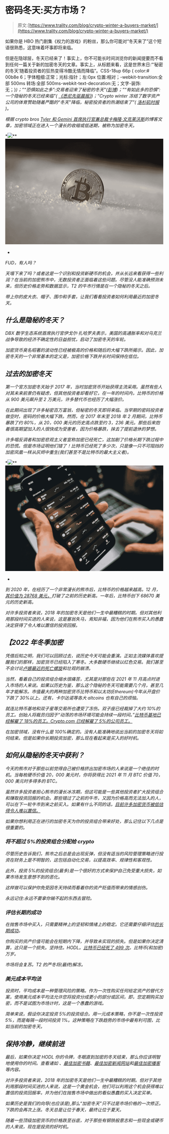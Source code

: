 # 密码冬天:买方市场？

> 原文:[https://www.trality.com/blog/crypto-winter-a-buyers-market/](https://www.trality.com/blog/crypto-winter-a-buyers-market/)

如果你是 HBO 热门剧集《权力的游戏》的粉丝，那么你可能对“冬天来了”这个短语很熟悉，这意味着坏事即将来临。

但是在隐球层，冬天已经来了！事实上，你不可能长时间浏览你的新闻提要而不看到任何一篇关于新的加密冬天的文章。事实上，从标题来看，这是世界末日:“‘秘密的冬天’随着投资者的狂热变得冷酷无情而降临”。CSS-18up 66p { color:# 00b8e 6；字体粗细:正常；光标:指针；左:0px 位置:相对；-webkit-transition:全部 500ms 转场:全部 500ms-webkit-text-decoration:无；文字-装饰:无；}[](https://www.washingtontimes.com/news/2022/jun/20/crypto-winter-descends-as-investors-hot-streak-tur/)*)；”“恐惧如此之多”:交易者迎来了秘密的冬天”([彭博](https://www.bloomberg.com/news/articles/2022-06-17/crypto-winter-is-here-there-s-so-much-fear-as-bitcoin-plunges))；”“有如此多的恐惧”:一个隐秘的冬天已经来临”( [*《悉尼先驱晨报》*](https://www.smh.com.au/business/markets/there-s-so-much-fear-a-crypto-winter-has-arrived-20220620-p5auy9.html))；”Crypto winter 冻结了数字资产公司的体育赞助随着严酷的“冬天”降临，秘密投资者的热潮结束了”( [*洛杉矶时报*](https://www.latimes.com/business/story/2022-06-20/crypto-investors-hot-streak-ends-as-harsh-winter-descends) )。*

*根据 crypto bros [Tyler 和 Gemini 首席执行官兼总裁卡梅隆·文克莱沃斯](https://www.gemini.com/blog/a-message-from-cameron-and-tyler)的博客文章，加密领域正在进入一个漫长的收缩或低迷期，被称为加密冬天。*

*![](img/a8b9c8fa5dd90a6e19387894dd0ec267.png)**![crypto winter, BTC, Bitcoin, crash](img/2368f822e4b7bba079eecf584e08f91f.png)

* 

*FUD，有人吗？*

*天塌下来了吗？或者这是一个识别和投资新硬币的机会，并从长远来看获得一些利润？在当前的加密熊市中，无数投资者正面临着这些问题。尽管没人能准确预测未来，但历史价格走势和数据显示，T2 的牛市行情是在一个隐秘的冬天之后。*

*带上你的皮大衣、帽子、围巾和手套，让我们看看投资者如何利用最近的加密冬天。*

## *什么是隐秘的冬天？*

*DBX 数字生态系统首席执行官伊戈尔·扎哈罗夫表示，美国的高通胀率和对乌克兰战争导致的经济不确定性的日益担忧，启动了加密冬天的车轮。*

*加密货币臭名昭著的波动性已经被极高的价格和随后的大幅下跌所揭示。因此，加密冬天的一个非常基本的定义是，加密价格下跌并长时间保持在低位。*

## ***过去的加密冬天***

*第一个官方加密冬天始于 2017 年，当时加密货币开始获得主流采用。虽然有些人对其未来前景仍有疑虑，但其他投资者却看好它，在一年的时间内，比特币的价格从 900 美元飙升至 2 万美元，许多替代币也经历了大幅涨价。*

*在此期间出现了许多秘密百万富翁，但秘密的冬天即将来临。当早期的密码投资者做空时，密码的价格大幅下跌。然而，在 2017 年末至 2018 年 2 月期间，比特币暴跌了约 80%，从 20，000 美元的历史高点跌至约 3，236 美元。那些后来抱着很高期望加入的人很快成为受害者，因为价格暴跌，抹去了提前退休的梦想。*

*许多唱反调者和加密悲观主义者宣称加密已经死亡，这加剧了价格长期下跌过程中的恐慌。但是市场证明他们错了！比特币已经死了多少次，只是像一只不可阻挡的加密凤凰一样从灰烬中重生(我们甚至不是比特币的最大主义者)。*

*![](img/dd6859db83b7bcaad63d9a7f6bb604f2.png)**![BTC, Bitcoin, cryptocurrencies, crypto](img/529484657d8b7bed474b0b85b60da2ce.png)

* 

*到 2020 年，在经历了一个非常漫长的熊市后，比特币的价格越来越高。12 月，[其价值为 28768 美元，](https://www.statista.com/statistics/326707/bitcoin-price-index/)打破了之前的历史新高。一年后，比特币创下 68670 美元的历史新高。*

*对许多投资者来说，2018 年的加密冬天是他们一生中最糟糕的时期。但对其他利用那段时间买进的人来说，这是塞翁失马，焉知非福，因为他们在熊市买入的愚蠢决定获得了令人难以置信的投资回报。*

## *【2022 年冬季加密*

*凭借后知之明，我们可以回顾过去，说历史今天可能会重演。正如主流媒体喜欢提醒我们的那样，加密货币已经陷入了寒冬。大多数硬币继续以红色交易。我们甚至不会讨论[卢娜最近的死亡螺旋](https://www.nytimes.com/2022/05/18/technology/terra-luna-cryptocurrency-do-kwon.html)和壮观的崩溃。*

*当然，看着自己的投资组合缩水很痛苦，尤其是对那些在 2021 年 11 月高点时进入市场的人来说。如果以历史为鉴，那么这个隐秘的冬天可能需要几个月，甚至几年才能解冻。市值最大的两种加密货币比特币和以太坊(Ethereum)今年从开盘价下跌了 30%以上。还有，卡尔达诺等各大 altcoins 也有自己的烦恼。*

*就连比特币基地和双子星等交易所也遭受了冻伤。双子座已经裁掉了大约 10%的员工。创始人将裁员归因于“动荡的市场环境可能会持续一段时间。”[比特币基地已经解雇了 18%的员工。Crypto.com 已经解雇了 5%的公司员工。](https://www.wsj.com/articles/crypto-exchange-coinbase-to-lay-off-18-of-staff-11655211069)*

*在加密领域，没有什么是 100%确定的。没有人能准确地说出当前的加密冬天将如何结束。但是如果你长期投资加密，那么现在看起来是买入的好时机。*

## *如何从隐秘的冬天中获利？*

*今天的熊市对于那些以前觉得自己被价格挤出加密市场的人来说是一个绝佳的时机。当每枚硬币价值 20，000 美元时，你将获得比 2021 年 11 月 BTC 价值 70，000 美元时多得多的 BTC。*

*虽然许多投资者担心熊市的漫长冰冻期，但这可能是一些其他投资者扩大投资组合和赚取投资回报的机会。那些错过了之前的牛市，又因为价格高而无法加入的人，可以在下一轮牛市到来之前买入。如果有什么不同的话，[目前许多加密货币被低估得令人难以置信。](/blog/most-undervalued-crypto)*

*如果你想利用正在进行的加密冬天为你的投资组合带来好处，那么记住以下几点是很重要的。*

### ***将不超过 5%的投资组合分配给 crypto***

*尽管历史告诉我们，熊市之后总是会出现反弹，但没有适当的风险管理策略进行投资在财务上是不明智的，这包括自动化交易，以提高效率、规律性和客观性。*

*此外，投资 5%的投资组合(最多)是一个很好的方式来保护自己免受重大损失，如果市场发生意想不到的恶化。*

*这样做可以保护你免受因冬天持续而看着你的资产贬值而带来的情感创伤。*

*永远记住:永远不要拿你输不起的东西去冒险。*

### ***评估长期的成功***

*在抛售市场中买入，只需要精神上的坚韧和情绪上的稳定。它还需要仔细评估[的长期成功](/blog/the-future-of-cryptocurrency)。*

*你购买的资产价值可能会在短期内下降，并导致未实现的损失。但是如果你决定清算，这只是一个损失。坚持住。HODL。[比特币已经死了 499 次](https://99bitcoins.com/bitcoin-obituaries/)。比特币(和加密)万岁。*

*市场将会复苏。T2 的严冬将(最终)解冻。*

### ***美元成本平均法***

*投资时，平均成本是一种管理风险的策略。作为一次性购买任何给定资产的替代方案，使用美元成本平均法允许您将投资分成更小的部分或区间，即，您定期购买加密，而不是试图为市场计时，这是一个愚蠢的游戏。*

*简单来说，假设你决定投资 5%的投资组合。用一元成本策略，你不是一次性投资 5%，而是每隔一段时间投资 1%。这种策略在下跌趋势的市场中最有利可图，比如当前的加密冬天。*

## ***保持冷静，继续前进***

*最后，如果你决定 HODL 你的令牌，冬眠直到加密的冬天结束，那么你应该明智地使用你的时间。查看诸如 [](/blog/ethereum-price-prediction) 、[最佳加密书籍](/blog/best-cryptocurrency-books)、[最佳加密新闻网站](/blog/best-crypto-news-websites)和[最佳加密播客](/blog/best-cryptocurrency-podcasts)等内容。*

*对许多投资者来说，2018 年的加密冬天是他们一生中最糟糕的时期。但对于其他利用那段时间买进的人来说，这是一个黄金机会，他们可以利用这个机会获得难以置信的投资回报率，并为他们在抛售市场中做出的看似愚蠢的买入决定买单。*

*如果历史是我们的向导(也应该是),那么“加密冬天”只不过是市场价格的一次修正。下跌的会再次上涨。冬天总是让位于春天，最终让位于夏天。*

*随着一些顶级加密货币的价格跌至谷底，对于那些有钢铁般意志和一些现金或硬币的人来说，现在是投资的好时机。*